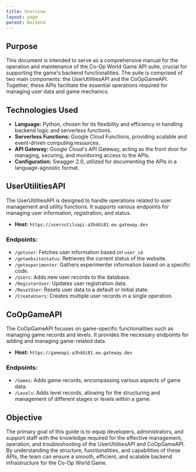 ```yaml
---
title: Overview
layout: page
parent: Backend
---
```


## Purpose

This document is intended to serve as a comprehensive manual for the operation and maintenance of the Co-Op World Game API suite, crucial for supporting the game's backend functionalities. The suite is comprised of two main components: the UserUtilitiesAPI and the CoOpGameAPI. Together, these APIs facilitate the essential operations required for managing user data and game mechanics.

## Technologies Used

- **Language:** Python, chosen for its flexibility and efficiency in handling backend logic and serverless functions.
- **Serverless Functions:** Google Cloud Functions, providing scalable and event-driven computing resources.
- **API Gateway:** Google Cloud's API Gateway, acting as the front door for managing, securing, and monitoring access to the APIs.
- **Configuration:** Swagger 2.0, utilized for documenting the APIs in a language-agnostic format.

## UserUtilitiesAPI

The UserUtilitiesAPI is designed to handle operations related to user management and utility functions. It supports various endpoints for managing user information, registration, and status.

- **Host:** `https://usersutilsapi-a3hddi81.ew.gateway.dev`

### Endpoints:

- `/getuser`: Fetches user information based on `user_id`.
- `/getwebsitestatus`: Retrieves the current status of the website.
- `/getexperimenter`: Gathers experimenter information based on a specific code.
- `/Users`: Adds new user records to the database.
- `/RegisterUser`: Updates user registration data.
- `/ResetUser`: Resets user data to a default or initial state.
- `/CreateUsers`: Creates multiple user records in a single operation.

## CoOpGameAPI

The CoOpGameAPI focuses on game-specific functionalities such as managing game records and levels. It provides the necessary endpoints for adding and managing game-related data.

- **Host:** `https://gameapi-a3hddi81.ew.gateway.dev`

### Endpoints:

- `/Games`: Adds game records, encompassing various aspects of game data.
- `/Levels`: Adds level records, allowing for the structuring and management of different stages or levels within a game.

## Objective

The primary goal of this guide is to equip developers, administrators, and support staff with the knowledge required for the effective management, operation, and troubleshooting of the UserUtilitiesAPI and CoOpGameAPI. By understanding the structure, functionalities, and capabilities of these APIs, the team can ensure a smooth, efficient, and scalable backend infrastructure for the Co-Op World Game.
